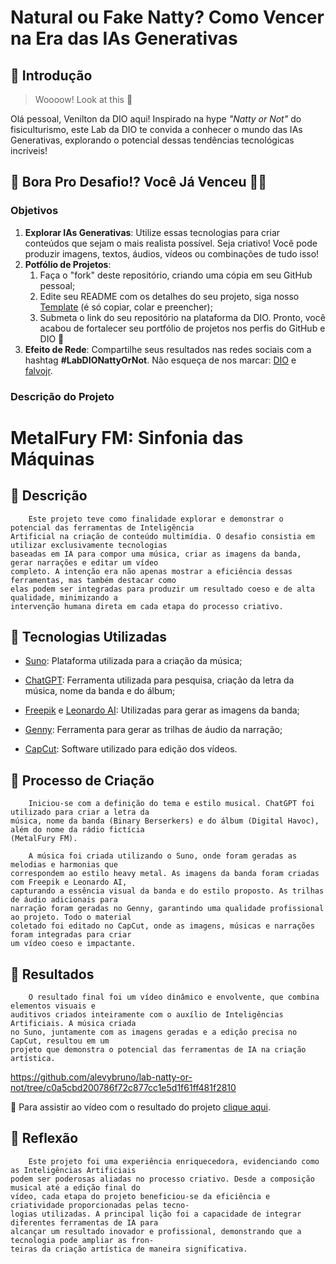 # Natural ou Fake Natty? Como Vencer na Era das IAs Generativas

## 🚀 Introdução

> Woooow! Look at this 👀

Olá pessoal, Venilton da DIO aqui! Inspirado na hype _"Natty or Not"_ do fisiculturismo, este Lab da DIO te convida a conhecer o mundo das IAs Generativas, explorando o potencial dessas tendências tecnológicas incríveis!

## 🎯 Bora Pro Desafio!? Você Já Venceu 💪🤓

### Objetivos

1. **Explorar IAs Generativas**: Utilize essas tecnologias para criar conteúdos que sejam o mais realista possível. Seja criativo! Você pode produzir imagens, textos, áudios, vídeos ou combinações de tudo isso!
1. **Potfólio de Projetos**:
    1. Faça o "fork" deste repositório, criando uma cópia em seu GitHub pessoal;
    2. Edite seu README com os detalhes do seu projeto, siga nosso [Template](#template) (é só copiar, colar e preencher);
    3. Submeta o link do seu repositório na plataforma da DIO. Pronto, você acabou de fortalecer seu portfólio de projetos nos perfis do GitHub e DIO 🚀
1. **Efeito de Rede**: Compartilhe seus resultados nas redes sociais com a hashtag **#LabDIONattyOrNot**. Não esqueça de nos marcar: [DIO](https://www.linkedin.com/school/dio-makethechange) e [falvojr](https://www.linkedin.com/in/falvojr).

### Descrição do Projeto


# MetalFury FM: Sinfonia das Máquinas
## 📒 Descrição
        Este projeto teve como finalidade explorar e demonstrar o potencial das ferramentas de Inteligência
    Artificial na criação de conteúdo multimídia. O desafio consistia em utilizar exclusivamente tecnologias
    baseadas em IA para compor uma música, criar as imagens da banda, gerar narrações e editar um vídeo
    completo. A intenção era não apenas mostrar a eficiência dessas ferramentas, mas também destacar como
    elas podem ser integradas para produzir um resultado coeso e de alta qualidade, minimizando a
    intervenção humana direta em cada etapa do processo criativo.

## 🤖 Tecnologias Utilizadas

- [Suno](https://suno.com/): Plataforma utilizada para a criação da música;

- [ChatGPT](https://chatgpt.com/): Ferramenta utilizada para pesquisa, criação da letra da música, nome da banda e do álbum;

- [Freepik](https://chatgpt.com/) e [Leonardo AI](https://leonardo.ai/): Utilizadas para gerar as imagens da banda;

- [Genny](https://genny.lovo.ai/): Ferramenta para gerar as trilhas de áudio da narração;

- [CapCut](https://www.capcut.com/): Software utilizado para edição dos vídeos.

## 🧐 Processo de Criação
        Iniciou-se com a definição do tema e estilo musical. ChatGPT foi utilizado para criar a letra da
    música, nome da banda (Binary Berserkers) e do álbum (Digital Havoc), além do nome da rádio fictícia
    (MetalFury FM).
    
        A música foi criada utilizando o Suno, onde foram geradas as melodias e harmonias que
    correspondem ao estilo heavy metal. As imagens da banda foram criadas com Freepik e Leonardo AI,
    capturando a essência visual da banda e do estilo proposto. As trilhas de áudio adicionais para
    narração foram geradas no Genny, garantindo uma qualidade profissional ao projeto. Todo o material
    coletado foi editado no CapCut, onde as imagens, músicas e narrações foram integradas para criar 
    um vídeo coeso e impactante.

## 🚀 Resultados
        O resultado final foi um vídeo dinâmico e envolvente, que combina elementos visuais e
    auditivos criados inteiramente com o auxílio de Inteligências Artificiais. A música criada
    no Suno, juntamente com as imagens geradas e a edição precisa no CapCut, resultou em um
    projeto que demonstra o potencial das ferramentas de IA na criação artística.

https://github.com/alevybruno/lab-natty-or-not/tree/c0a5cbd200786f72c877cc1e5d1f61ff481f2810

🎥 Para assistir ao vídeo com o resultado do projeto [clique aqui](https://youtu.be/k9ZOApvcw4s?si=KzFApfDLkyEG9Y1q).

## 💭 Reflexão
        Este projeto foi uma experiência enriquecedora, evidenciando como as Inteligências Artificiais
    podem ser poderosas aliadas no processo criativo. Desde a composição musical até a edição final do
    vídeo, cada etapa do projeto beneficiou-se da eficiência e criatividade proporcionadas pelas tecno-
    logias utilizadas. A principal lição foi a capacidade de integrar diferentes ferramentas de IA para
    alcançar um resultado inovador e profissional, demonstrando que a tecnologia pode ampliar as fron-
    teiras da criação artística de maneira significativa.
